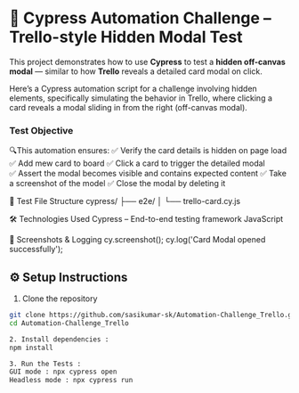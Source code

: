 # 🚀 Cypress Automation Challenge – Trello-style Hidden Modal Test

This project demonstrates how to use **Cypress** to test a **hidden off-canvas modal** — similar to how **Trello** reveals a detailed card modal on click.

Here’s a Cypress automation script for a challenge involving hidden elements, specifically simulating the behavior in Trello, where clicking a card reveals a modal sliding in from the right (off-canvas modal).

### Test Objective
🔍This automation ensures:
✅ Verify the card details is hidden on page load  
✅ Add mew card to board
✅ Click a card to trigger the detailed modal  
✅ Assert the modal becomes visible and contains expected content
✅ Take a screenshot of the model
✅ Close the modal by deleting it

🧾 Test File Structure
cypress/
├── e2e/
│   └── trello-card.cy.js

🛠️ Technologies Used
Cypress – End-to-end testing framework
JavaScript 

📸 Screenshots & Logging
    cy.screenshot();
    cy.log('Card Modal opened successfully');

## ⚙️ Setup Instructions

1. Clone the repository
```bash
git clone https://github.com/sasikumar-sk/Automation-Challenge_Trello.git
cd Automation-Challenge_Trello

2. Install dependencies :
npm install

3. Run the Tests :
GUI mode : npx cypress open
Headless mode : npx cypress run
